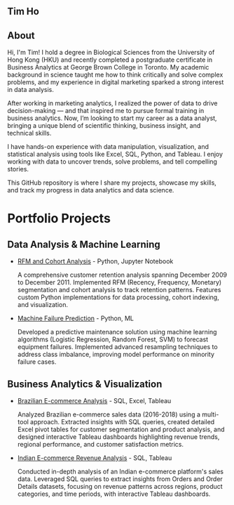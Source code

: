 ## Tim Ho 
## About
Hi, I'm Tim!
I hold a degree in Biological Sciences from the University of Hong Kong (HKU) and recently completed a postgraduate certificate in Business Analytics at George Brown College in Toronto. My academic background in science taught me how to think critically and solve complex problems, and my experience in digital marketing sparked a strong interest in data analysis.

After working in marketing analytics, I realized the power of data to drive decision-making — and that inspired me to pursue formal training in business analytics. Now, I’m looking to start my career as a data analyst, bringing a unique blend of scientific thinking, business insight, and technical skills.

I have hands-on experience with data manipulation, visualization, and statistical analysis using tools like Excel, SQL, Python, and Tableau. I enjoy working with data to uncover trends, solve problems, and tell compelling stories.

This GitHub repository is where I share my projects, showcase my skills, and track my progress in data analytics and data science.

# Portfolio Projects

## Data Analysis & Machine Learning

- [RFM and Cohort Analysis](https://github.com/TimHo049/RFM-and-Cohort-Analysis---Python) - Python, Jupyter Notebook
  
  A comprehensive customer retention analysis spanning December 2009 to December 2011. Implemented RFM (Recency, Frequency, Monetary) segmentation and cohort analysis to track retention patterns. Features custom Python implementations for data processing, cohort indexing, and visualization.

- [Machine Failure Prediction](https://github.com/TimHo049/Machine-Failure-Prediction---Python) - Python, ML
  
  Developed a predictive maintenance solution using machine learning algorithms (Logistic Regression, Random Forest, SVM) to forecast equipment failures. Implemented advanced resampling techniques to address class imbalance, improving model performance on minority failure cases.

## Business Analytics & Visualization

- [Brazilian E-commerce Analysis](https://github.com/TimHo049/Brazil-Ecommerce-Sales-Analysis---SQL-Excel-Tableau) - SQL, Excel, Tableau
  
  Analyzed Brazilian e-commerce sales data (2016-2018) using a multi-tool approach. Extracted insights with SQL queries, created detailed Excel pivot tables for customer segmentation and product analysis, and designed interactive Tableau dashboards highlighting revenue trends, regional performance, and customer satisfaction metrics.

- [Indian E-commerce Revenue Analysis](https://github.com/TimHo049/Indian-Ecommerce-Revenue-Analysis---SQL-Tableau) - SQL, Tableau
  
  Conducted in-depth analysis of an Indian e-commerce platform's sales data. Leveraged SQL queries to extract insights from Orders and Order Details datasets, focusing on revenue patterns across regions, product categories, and time periods, with interactive Tableau dashboards.

